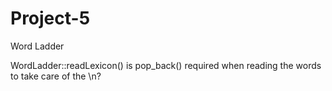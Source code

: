 # Project-5
Word Ladder

WordLadder::readLexicon()
is pop_back() required when reading the words to take care of the \n?
